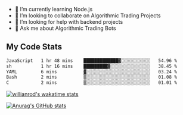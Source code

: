 
- 🌱 I’m currently learning Node.js
- 👯 I’m looking to collaborate on Algorithmic Trading Projects
- 🤔 I’m looking for help with backend projects
- 💬 Ask me about Algorithmic Trading Bots

## My Code Stats

<!--START_SECTION:waka-->

```txt
JavaScript   1 hr 48 mins    █████████████▓░░░░░░░░░░░   54.96 %
sh           1 hr 16 mins    █████████▓░░░░░░░░░░░░░░░   38.45 %
YAML         6 mins          ▓░░░░░░░░░░░░░░░░░░░░░░░░   03.24 %
Bash         2 mins          ▒░░░░░░░░░░░░░░░░░░░░░░░░   01.08 %
C            2 mins          ▒░░░░░░░░░░░░░░░░░░░░░░░░   01.01 %
```

<!--END_SECTION:waka-->

[![willianrod's wakatime stats](https://github-readme-stats.vercel.app/api/wakatime?username=holdandup&layout=compact&theme=react&custom_title=Wakatime%20All%20Time%20Stats&langs_count=8)](https://github.com/anuraghazra/github-readme-stats)

[![Anurag's GitHub stats](https://github-readme-stats.vercel.app/api?username=Kevinbarrero)](https://github.com/anuraghazra/github-readme-stats)




